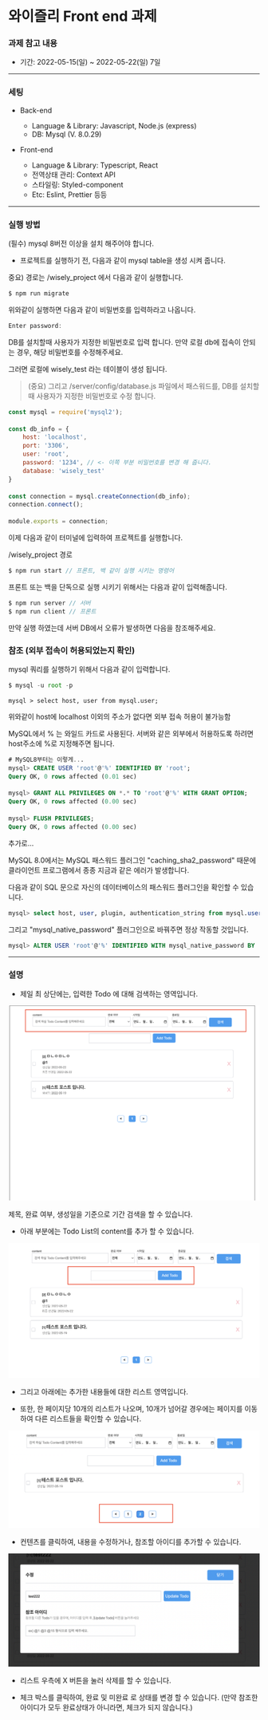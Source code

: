 # 와이즐리 Front end 과제

### 과제 참고 내용

- 기간: 2022-05-15(일) ~ 2022-05-22(일) 7일

---

### 세팅

- Back-end
   - Language & Library: Javascript, Node.js (express)
   - DB: Mysql (V. 8.0.29)

- Front-end
   - Language & Library: Typescript, React
   - 전역상태 관리: Context API
   - 스타일링: Styled-component
   - Etc: Eslint, Prettier 등등

---

### 실행 방법
(필수) mysql 8버전 이상을 설치 해주어야 합니다.

- 프로젝트를 실행하기 전, 다음과 같이 mysql table을 생성 시켜 줍니다.

중요) 경로는 /wisely_project 에서 다음과 같이 실행합니다.

```js
$ npm run migrate
```

위와같이 실행하면 다음과 같이 비밀번호를 입력하라고 나옵니다.

```js
Enter password: 
```
DB를 설치할때 사용자가 지정한 비밀번호로 입력 합니다. 만약 로컬 db에 접속이 안되는 경우, 해당 비밀번호를 수정해주세요.

그러면 로컬에 wisely_test 라는 테이블이 생성 됩니다.

> (중요) 그리고 /server/config/database.js 파일에서 패스워드를, DB를 설치할 때 사용자가 지정한 비밀번호로 수정 합니다.

```js
const mysql = require('mysql2');

const db_info = {
    host: 'localhost',
    port: '3306',
    user: 'root',
    password: '1234', // <- 이쪽 부분 비밀번호를 변경 해 줍니다.
    database: 'wisely_test'
}

const connection = mysql.createConnection(db_info);
connection.connect();

module.exports = connection;
```

이제 다음과 같이 터미널에 입력하여 프로젝트를 실행합니다.

/wisely_project 경로

```js
$ npm run start // 프론트, 백 같이 실행 시키는 명령어
```

프론트 또는 백을 단독으로 실행 시키기 위해서는 다음과 같이 입력해줍니다.

```js
$ npm run server // 서버
$ npm run client // 프론트
```

만약 실행 하였는데 서버 DB에서 오류가 발생하면 다음을 참조해주세요.

### 참조 (외부 접속이 허용되었는지 확인)

mysql 쿼리를 실행하기 위해서 다음과 같이 입력합니다.

```js
$ mysql -u root -p
```

```
mysql > select host, user from mysql.user;
```

위와같이 host에 localhost 이외의 주소가 없다면 외부 접속 허용이 불가능함

MySQL에서 % 는 와일드 카드로 사용된다.
서버와 같은 외부에서 허용하도록 하려면 host주소에 %로 지정해주면 됩니다.

```sql
# MySQL8부터는 이렇게...
mysql> CREATE USER 'root'@'%' IDENTIFIED BY 'root';
Query OK, 0 rows affected (0.01 sec)

mysql> GRANT ALL PRIVILEGES ON *.* TO 'root'@'%' WITH GRANT OPTION;
Query OK, 0 rows affected (0.00 sec)

mysql> FLUSH PRIVILEGES;
Query OK, 0 rows affected (0.00 sec)
```

추가로...

MySQL 8.0에서는 MySQL 패스워드 플러그인 "caching_sha2_password" 때문에 클라이언트 프로그램에서 종종 지금과 같은 에러가 발생합니다.

다음과 같이 SQL 문으로 자신의 데이터베이스의 패스워드 플러그인을 확인할 수 있습니다.

```sql
mysql> select host, user, plugin, authentication_string from mysql.user; 
```

그리고 "mysql_native_password" 플러그인으로 바꿔주면 정상 작동할 것입니다.

```sql
mysql> ALTER USER 'root'@'%' IDENTIFIED WITH mysql_native_password BY 'root';
```

---

### 설명

- 제일 최 상단에는, 입력한 Todo 에 대해 검색하는 영역입니다.

![images](./images/search.png)

제목, 완료 여부, 생성일을 기준으로 기간 검색을 할 수 있습니다.

- 아래 부분에는 Todo List의 content를 추가 할 수 있습니다.

![images](./images/add_item.png)

- 그리고 아래에는 추가한 내용들에 대한 리스트 영역입니다.

- 또한, 한 페이지당 10개의 리스트가 나오며, 10개가 넘어갈 경우에는 페이지를 이동하여 다른 리스트들을 확인할 수 있습니다.

![images](./images/paging.png)

- 컨텐츠를 클릭하여, 내용을 수정하거나, 참조할 아이디를 추가할 수 있습니다.

![images](./images/update.png)

- 리스트 우측에 X 버튼을 눌러 삭제를 할 수 있습니다.

- 체크 박스를 클릭하여, 완료 및 미완료 로 상태를 변경 할 수 있습니다.
(만약 참조한 아이디가 모두 완료상태가 아니라면, 체크가 되지 않습니다.)
